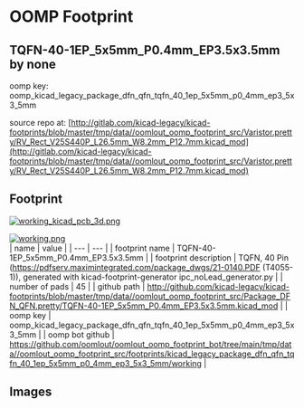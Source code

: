 # OOMP Footprint  
## TQFN-40-1EP_5x5mm_P0.4mm_EP3.5x3.5mm  by none  
  
oomp key: oomp_kicad_legacy_package_dfn_qfn_tqfn_40_1ep_5x5mm_p0_4mm_ep3_5x3_5mm  
  
source repo at: [http://gitlab.com/kicad-legacy/kicad-footprints/blob/master/tmp/data//oomlout_oomp_footprint_src/Varistor.pretty/RV_Rect_V25S440P_L26.5mm_W8.2mm_P12.7mm.kicad_mod](http://gitlab.com/kicad-legacy/kicad-footprints/blob/master/tmp/data//oomlout_oomp_footprint_src/Varistor.pretty/RV_Rect_V25S440P_L26.5mm_W8.2mm_P12.7mm.kicad_mod)  
## Footprint  
  
[![working_kicad_pcb_3d.png](working_kicad_pcb_3d_600.png)](working_kicad_pcb_3d.png)  
  
[![working.png](working_600.png)](working.png)  
| name | value | 
| --- | --- | 
| footprint name | TQFN-40-1EP_5x5mm_P0.4mm_EP3.5x3.5mm | 
| footprint description | TQFN, 40 Pin (https://pdfserv.maximintegrated.com/package_dwgs/21-0140.PDF (T4055-1)), generated with kicad-footprint-generator ipc_noLead_generator.py | 
| number of pads | 45 | 
| github path | http://github.com/kicad-legacy/kicad-footprints/blob/master/tmp/data//oomlout_oomp_footprint_src/Package_DFN_QFN.pretty/TQFN-40-1EP_5x5mm_P0.4mm_EP3.5x3.5mm.kicad_mod | 
| oomp key | oomp_kicad_legacy_package_dfn_qfn_tqfn_40_1ep_5x5mm_p0_4mm_ep3_5x3_5mm | 
| oomp bot github | https://github.com/oomlout/oomlout_oomp_footprint_bot/tree/main/tmp/data//oomlout_oomp_footprint_src/footprints/kicad_legacy_package_dfn_qfn_tqfn_40_1ep_5x5mm_p0_4mm_ep3_5x3_5mm/working | 
## Images  
